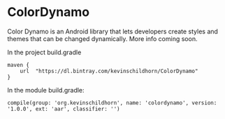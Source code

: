 # ColorDynamo

Color Dynamo is an Android library that lets developers create styles and themes that can be changed dynamically. More info coming soon.

In the project build.gradle


    maven {
        url  "https://dl.bintray.com/kevinschildhorn/ColorDynamo"
    }
    
In the module build.gradle:


    compile(group: 'org.kevinschildhorn', name: 'colordynamo', version: '1.0.0', ext: 'aar', classifier: '')
